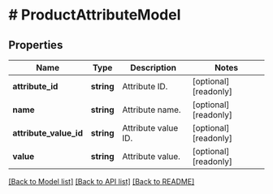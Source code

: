 # # ProductAttributeModel

## Properties

Name | Type | Description | Notes
------------ | ------------- | ------------- | -------------
**attribute_id** | **string** | Attribute ID. | [optional] [readonly]
**name** | **string** | Attribute name. | [optional] [readonly]
**attribute_value_id** | **string** | Attribute value ID. | [optional] [readonly]
**value** | **string** | Attribute value. | [optional] [readonly]

[[Back to Model list]](../../README.md#models) [[Back to API list]](../../README.md#endpoints) [[Back to README]](../../README.md)
